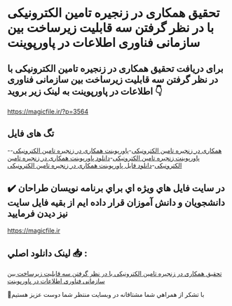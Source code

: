 # تحقیق همکاری در زنجیره تامین الکترونیکی با در نظر گرفتن سه قابلیت زیرساخت بین سازمانی فناوری اطلاعات در پاورپوینت

## برای دریافت تحقیق همکاری در زنجیره تامین الکترونیکی با در نظر گرفتن سه قابلیت زیرساخت بین سازمانی فناوری اطلاعات در پاورپوینت به لینک زیر بروید 👇

https://magicfile.ir/?p=3564

## تگ های فایل

-[همکاری در زنجیره تامین الکترونیکی](https://magicfile.ir/product/%d9%87%d9%85%da%a9%d8%a7%d8%b1%db%8c-%d8%b2%d9%86%d8%ac%db%8c%d8%b1%d9%87-%d8%aa%d8%a7%d9%85%db%8c%d9%86-%d8%a7%d9%84%da%a9%d8%aa%d8%b1%d9%88%d9%86%db%8c%da%a9%db%8c-%d9%86%d8%b8%d8%b1-%da%af%d8%b1%d9%81%d8%aa%d9%86-%d8%b3%d9%87-%d9%82%d8%a7%d8%a8%d9%84%db%8c%d8%aa-%d8%b2%db%8c%d8%b1%d8%b3%d8%a7%d8%ae%d8%aa-%d9%be%d8%a7%d9%88%d8%b1%d9%be%d9%88%db%8c%d9%86%d8%aa/)-[پاورپوینت همکاری در زنجیره تامین الکترونیکی](https://magicfile.ir/product/%d9%87%d9%85%da%a9%d8%a7%d8%b1%db%8c-%d8%b2%d9%86%d8%ac%db%8c%d8%b1%d9%87-%d8%aa%d8%a7%d9%85%db%8c%d9%86-%d8%a7%d9%84%da%a9%d8%aa%d8%b1%d9%88%d9%86%db%8c%da%a9%db%8c-%d9%86%d8%b8%d8%b1-%da%af%d8%b1%d9%81%d8%aa%d9%86-%d8%b3%d9%87-%d9%82%d8%a7%d8%a8%d9%84%db%8c%d8%aa-%d8%b2%db%8c%d8%b1%d8%b3%d8%a7%d8%ae%d8%aa-%d9%be%d8%a7%d9%88%d8%b1%d9%be%d9%88%db%8c%d9%86%d8%aa/)-[پاورپوینت زنجیره تامین الکترونیکی](https://magicfile.ir/product/%d9%87%d9%85%da%a9%d8%a7%d8%b1%db%8c-%d8%b2%d9%86%d8%ac%db%8c%d8%b1%d9%87-%d8%aa%d8%a7%d9%85%db%8c%d9%86-%d8%a7%d9%84%da%a9%d8%aa%d8%b1%d9%88%d9%86%db%8c%da%a9%db%8c-%d9%86%d8%b8%d8%b1-%da%af%d8%b1%d9%81%d8%aa%d9%86-%d8%b3%d9%87-%d9%82%d8%a7%d8%a8%d9%84%db%8c%d8%aa-%d8%b2%db%8c%d8%b1%d8%b3%d8%a7%d8%ae%d8%aa-%d9%be%d8%a7%d9%88%d8%b1%d9%be%d9%88%db%8c%d9%86%d8%aa/)-[دانلود پاورپوینت همکاری در زنجیره تامین الکترونیکی](https://magicfile.ir/product/%d9%87%d9%85%da%a9%d8%a7%d8%b1%db%8c-%d8%b2%d9%86%d8%ac%db%8c%d8%b1%d9%87-%d8%aa%d8%a7%d9%85%db%8c%d9%86-%d8%a7%d9%84%da%a9%d8%aa%d8%b1%d9%88%d9%86%db%8c%da%a9%db%8c-%d9%86%d8%b8%d8%b1-%da%af%d8%b1%d9%81%d8%aa%d9%86-%d8%b3%d9%87-%d9%82%d8%a7%d8%a8%d9%84%db%8c%d8%aa-%d8%b2%db%8c%d8%b1%d8%b3%d8%a7%d8%ae%d8%aa-%d9%be%d8%a7%d9%88%d8%b1%d9%be%d9%88%db%8c%d9%86%d8%aa/)-[دانلود فایل پاورپوینت همکاری در زنجیره تامین الکترونیکی](https://magicfile.ir/product/%d9%87%d9%85%da%a9%d8%a7%d8%b1%db%8c-%d8%b2%d9%86%d8%ac%db%8c%d8%b1%d9%87-%d8%aa%d8%a7%d9%85%db%8c%d9%86-%d8%a7%d9%84%da%a9%d8%aa%d8%b1%d9%88%d9%86%db%8c%da%a9%db%8c-%d9%86%d8%b8%d8%b1-%da%af%d8%b1%d9%81%d8%aa%d9%86-%d8%b3%d9%87-%d9%82%d8%a7%d8%a8%d9%84%db%8c%d8%aa-%d8%b2%db%8c%d8%b1%d8%b3%d8%a7%d8%ae%d8%aa-%d9%be%d8%a7%d9%88%d8%b1%d9%be%d9%88%db%8c%d9%86%d8%aa/)

## ✔️ در سايت فايل هاي ويژه اي براي برنامه نويسان طراحان دانشجويان و دانش آموزان قرار داده ايم از بقيه فايل سايت نيز ديدن فرماييد

https://magicfile.ir


## لينک دانلود اصلي 📥 :

[تحقیق همکاری در زنجیره تامین الکترونیکی با در نظر گرفتن سه قابلیت زیرساخت بین سازمانی فناوری اطلاعات در پاورپوینت](https://magicfile.ir/product/%d9%87%d9%85%da%a9%d8%a7%d8%b1%db%8c-%d8%b2%d9%86%d8%ac%db%8c%d8%b1%d9%87-%d8%aa%d8%a7%d9%85%db%8c%d9%86-%d8%a7%d9%84%da%a9%d8%aa%d8%b1%d9%88%d9%86%db%8c%da%a9%db%8c-%d9%86%d8%b8%d8%b1-%da%af%d8%b1%d9%81%d8%aa%d9%86-%d8%b3%d9%87-%d9%82%d8%a7%d8%a8%d9%84%db%8c%d8%aa-%d8%b2%db%8c%d8%b1%d8%b3%d8%a7%d8%ae%d8%aa-%d9%be%d8%a7%d9%88%d8%b1%d9%be%d9%88%db%8c%d9%86%d8%aa/) 


🙏با تشکر از همراهي شما مشتاقانه در وبسایت منتظر شما دوست عزیز هستیم


